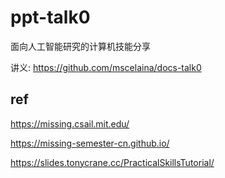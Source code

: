# ppt-talk0

面向人工智能研究的计算机技能分享

讲义: 
https://github.com/mscelaina/docs-talk0

## ref

https://missing.csail.mit.edu/

https://missing-semester-cn.github.io/

https://slides.tonycrane.cc/PracticalSkillsTutorial/
